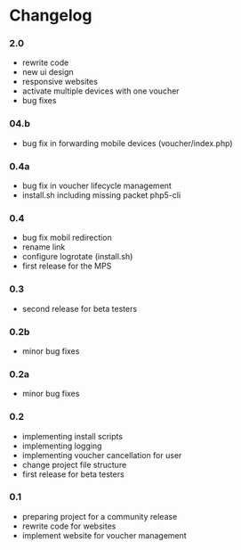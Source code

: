 # Changelog

### 2.0
- rewrite code
- new ui design
- responsive websites
- activate multiple devices with one voucher
- bug fixes

### 04.b
- bug fix in forwarding mobile devices (voucher/index.php)

### 0.4a
- bug fix in voucher lifecycle management
- install.sh including missing packet php5-cli

### 0.4	
- bug fix mobil redirection
- rename link
- configure logrotate (install.sh)
- first release for the MPS

### 0.3	
- second release for beta testers

### 0.2b
- minor bug fixes

### 0.2a
- minor bug fixes

### 0.2
- implementing install scripts 
- implementing logging 
- implementing voucher cancellation for user
- change project file structure 
- first release for beta testers

### 0.1
- preparing project for a community release
- rewrite code for websites
- implement website for voucher management
